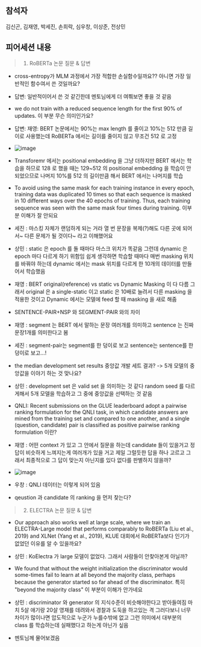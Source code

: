 ## 참석자
김신곤, 김재영, 박세진, 손희락, 심우창, 이상준, 전상민

## 피어세션 내용

> 1. RoBERTa 논문 질문 & 답변

* cross-entropy가 MLM 과정에서 가장 적합한 손실함수일까요?? 아니면 가장 일반적인 함수여서 쓴 것일까요?
* 답변: 일반적이어서 쓴 것 같긴한데 멘토님에게 더 여쭤보면 좋을 것 같음

* we do not train with a reduced sequence length for the first 90% of updates. 이 부분 무슨 의미인가요?
* 답변: 재영: BERT 논문에서는 90%는 max length 를 줄이고 10%는 512 만큼 길이로 사용했는데 RoBERTa 에서는 길이를 줄이지 않고 무조건 512 로 고정
* ![image](https://user-images.githubusercontent.com/52475378/137085174-25c16645-bb8f-4a9a-9ebd-9150741af8e1.png)
* Transforemr 에서는 positional embedding 을 그냥 더하지만 BERT 에서는 학습을 하므로 128 로 했을 때는 129~512 의 positional embedding
을 학습이 안되었으므로 나머지 10%를 512 의 길이만큼 해서 BERT 에서는 나머지를 학습

* To avoid using the same mask for each training instance in every epoch, training data was duplicated 10 times so that each sequence is masked in 10 different ways over the 40 epochs of training. Thus, each training sequence was seen with the same mask four times during training. 이부분 이해가 잘 안되요
* 세진 : 마스킹 자체가 랜덤하게 되는 거라 열 번 문장을 복제(?)해도 다른 곳에 되어서~ 다른 문제가 될 것이다~ 라고 이해했어요
* 상민 : static 은 epoch 를 돌 때마다 마스크 위치가 똑같음 그런데 dynamic 은 epoch 마다 다르게 하기 위함임
쉽게 생각하면 학습할 때마다 매번 masking 위치를 바꿔야 하는데 dynamic 에서는 mask 위치를 다르게 한 10개의 데이터를 만들어서 학습했음
* 재영 : BERT original(reference) vs static vs Dynamic Masking 이 다 다름 그래서 original 은 a single-static 이고 static 은 10배로 늘려서 다른 masking 을 적용한 것이고 Dynamic 에서는 모델에 feed 할 때 masking 을 새로 해줌

* SENTENCE-PAIR+NSP 와 SEGMENT-PAIR 와의 차이
* 재영 : segment 는 BERT 에서 말하는 문장 여러개를 의미하고 sentence 는 진짜 문장1개를 의미한다고 봄
* 세진 : segment-pair는 segment를 한 덩이로 보고 sentence는 sentence를 한 덩이로 보고...!

* the median development set results 중앙값 개발 세트 결과? -> 5개 모델의 중앙값을 이야기 하는 것 맞나요?
* 상민 : development set 은 valid set 을 의미하는 것 같다 random seed 를 다르게해서 5개 모델을 학습하고 그 중에 중앙값을 선택하는 것 같음

* QNLI: Recent submissions on the GLUE leaderboard adopt a pairwise ranking formulation for the QNLI task, in which candidate answers are mined from the training set and compared to one another, and a single (question, candidate) pair is classified as positive pairwise ranking formulation 이란?
* 재영 : 어떤 context 가 있고 그 안에서 질문을 하는데 candidate 들이 있을거고 정답이 비슷하게 느껴지는게 여러개가 있을 거고 제일 그럴듯한 답을 하나 고르고 그래서 최종적으로 그 답이 맞는지 아닌지를 있다 없다를 판별하지 않을까?
* ![image](https://user-images.githubusercontent.com/52475378/137096261-c26a40e2-d64e-4b85-a614-64b712fbdc47.png)
* 우창 : QNLI 데이터는 이렇게 되어 있음
* qeustion 과 candidate 의 ranking 을 먼저 찾는다?

> 2. ELECTRA 논문 질문 & 답변

* Our approach also works well at large scale, where we train an ELECTRA-Large model that performs comparably to RoBERTa (Liu et al., 2019) and XLNet (Yang et al., 2019), KLUE 대회에서 RoBERTa보다 인기가 없었던 이유를 알 수 있을까요?
* 상민 : KoElectra 가 large 모델이 없었다. 그래서 사람들이 안찾아본게 아닐까?

* We found that without the weight initialization the discriminator would some-times fail to learn at all beyond the majority class, perhaps because the generator started so far ahead of the discriminator. 특히 "beyond the majority class" 이 부분이 이해가 안가네요
* 상민 : discriminator 와 generator 의 지식수준이 비슷해야한다고 받아들여짐 마치 5살 애기랑 20살 영재를 데려와서 경찰과 도둑을 하고있는 격 그러다보니 너무 차이가 많이나면 압도적으로 누군가 누를수밖에 없고 그런 의미에서 대부분의 class 를 학습하는데 실패했다고 하는게 아닌가 싶음
* 멘토님께 물어보겠음



